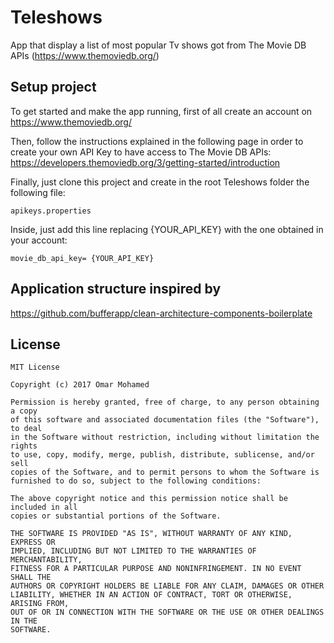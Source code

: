 # Teleshows
App that display a list of most popular Tv shows got from The Movie DB APIs (https://www.themoviedb.org/)

## Setup project
To get started and make the app running, first of all create an account on https://www.themoviedb.org/

Then, follow the instructions explained in the following page in order to create your own API Key to have 
access to The Movie DB APIs: https://developers.themoviedb.org/3/getting-started/introduction

Finally, just clone this project and create in the root Teleshows folder 
the following file:

```
apikeys.properties
```

Inside, just add this line replacing {YOUR_API_KEY} with the one obtained in your account:

```
movie_db_api_key= {YOUR_API_KEY}
```

## Application structure inspired by
https://github.com/bufferapp/clean-architecture-components-boilerplate

## License
```
MIT License

Copyright (c) 2017 Omar Mohamed

Permission is hereby granted, free of charge, to any person obtaining a copy
of this software and associated documentation files (the "Software"), to deal
in the Software without restriction, including without limitation the rights
to use, copy, modify, merge, publish, distribute, sublicense, and/or sell
copies of the Software, and to permit persons to whom the Software is
furnished to do so, subject to the following conditions:

The above copyright notice and this permission notice shall be included in all
copies or substantial portions of the Software.

THE SOFTWARE IS PROVIDED "AS IS", WITHOUT WARRANTY OF ANY KIND, EXPRESS OR
IMPLIED, INCLUDING BUT NOT LIMITED TO THE WARRANTIES OF MERCHANTABILITY,
FITNESS FOR A PARTICULAR PURPOSE AND NONINFRINGEMENT. IN NO EVENT SHALL THE
AUTHORS OR COPYRIGHT HOLDERS BE LIABLE FOR ANY CLAIM, DAMAGES OR OTHER
LIABILITY, WHETHER IN AN ACTION OF CONTRACT, TORT OR OTHERWISE, ARISING FROM,
OUT OF OR IN CONNECTION WITH THE SOFTWARE OR THE USE OR OTHER DEALINGS IN THE
SOFTWARE.
```